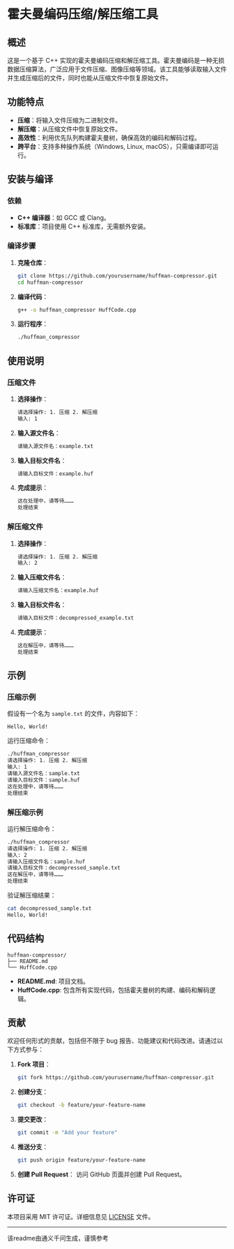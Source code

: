 
# 霍夫曼编码压缩/解压缩工具

## 概述

这是一个基于 C++ 实现的霍夫曼编码压缩和解压缩工具。霍夫曼编码是一种无损数据压缩算法，广泛应用于文件压缩、图像压缩等领域。该工具能够读取输入文件并生成压缩后的文件，同时也能从压缩文件中恢复原始文件。

## 功能特点

- **压缩**：将输入文件压缩为二进制文件。
- **解压缩**：从压缩文件中恢复原始文件。
- **高效性**：利用优先队列构建霍夫曼树，确保高效的编码和解码过程。
- **跨平台**：支持多种操作系统（Windows, Linux, macOS），只需编译即可运行。

## 安装与编译

### 依赖

- **C++ 编译器**：如 GCC 或 Clang。
- **标准库**：项目使用 C++ 标准库，无需额外安装。

### 编译步骤

1. **克隆仓库**：
   ```sh
   git clone https://github.com/yourusername/huffman-compressor.git
   cd huffman-compressor
   ```

2. **编译代码**：
   ```sh
   g++ -o huffman_compressor HuffCode.cpp
   ```

3. **运行程序**：
   ```sh
   ./huffman_compressor
   ```

## 使用说明

### 压缩文件

1. **选择操作**：
   ```sh
   请选择操作: 1. 压缩 2. 解压缩
   输入: 1
   ```

2. **输入源文件名**：
   ```sh
   请输入源文件名：example.txt
   ```

3. **输入目标文件名**：
   ```sh
   请输入目标文件：example.huf
   ```

4. **完成提示**：
   ```sh
   这在处理中，请等待………
   处理结束
   ```

### 解压缩文件

1. **选择操作**：
   ```sh
   请选择操作: 1. 压缩 2. 解压缩
   输入: 2
   ```

2. **输入压缩文件名**：
   ```sh
   请输入压缩文件名：example.huf
   ```

3. **输入目标文件名**：
   ```sh
   请输入目标文件：decompressed_example.txt
   ```

4. **完成提示**：
   ```sh
   这在解压中，请等待………
   处理结束
   ```

## 示例

### 压缩示例

假设有一个名为 `sample.txt` 的文件，内容如下：
```
Hello, World!
```

运行压缩命令：
```sh
./huffman_compressor
请选择操作: 1. 压缩 2. 解压缩
输入: 1
请输入源文件名：sample.txt
请输入目标文件：sample.huf
这在处理中，请等待………
处理结束
```

### 解压缩示例

运行解压缩命令：
```sh
./huffman_compressor
请选择操作: 1. 压缩 2. 解压缩
输入: 2
请输入压缩文件名：sample.huf
请输入目标文件：decompressed_sample.txt
这在解压中，请等待………
处理结束
```

验证解压缩结果：
```sh
cat decompressed_sample.txt
Hello, World!
```

## 代码结构

```
huffman-compressor/
├── README.md
└── HuffCode.cpp
```

- **README.md**: 项目文档。
- **HuffCode.cpp**: 包含所有实现代码，包括霍夫曼树的构建、编码和解码逻辑。

## 贡献

欢迎任何形式的贡献，包括但不限于 bug 报告、功能建议和代码改进。请通过以下方式参与：

1. **Fork 项目**：
   ```sh
   git fork https://github.com/yourusername/huffman-compressor.git
   ```

2. **创建分支**：
   ```sh
   git checkout -b feature/your-feature-name
   ```

3. **提交更改**：
   ```sh
   git commit -m "Add your feature"
   ```

4. **推送分支**：
   ```sh
   git push origin feature/your-feature-name
   ```

5. **创建 Pull Request**：
   访问 GitHub 页面并创建 Pull Request。

## 许可证

本项目采用 MIT 许可证。详细信息见 [LICENSE](LICENSE) 文件。

---

该readme由通义千问生成，谨慎参考
